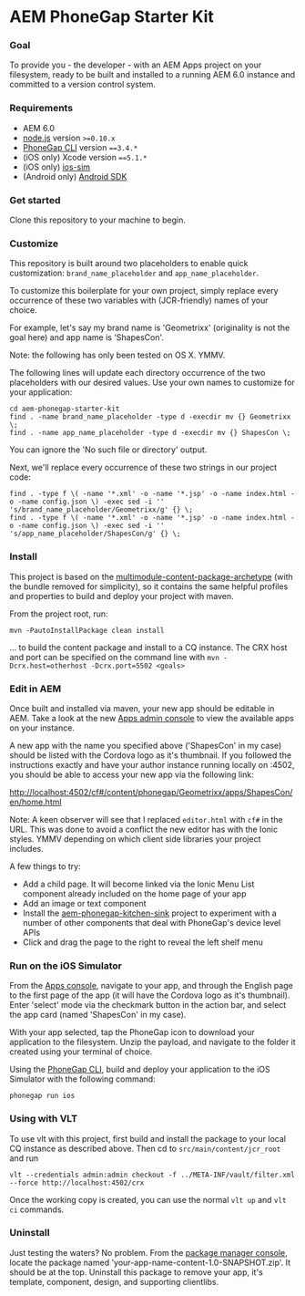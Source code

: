AEM PhoneGap Starter Kit
========================

### Goal 

To provide you - the developer - with an AEM Apps project on your filesystem, ready to be built and installed to a running AEM 6.0 instance and committed to a version control system.


### Requirements

- AEM 6.0
- [node.js](http://nodejs.org/) version `>=0.10.x`
- [PhoneGap CLI](https://github.com/phonegap/phonegap-cli) version `==3.4.*`
- (iOS only) Xcode version `==5.1.*`
- (iOS only) [ios-sim](https://github.com/phonegap/ios-sim#installation) 
- (Android only) [Android SDK](https://developer.android.com/sdk/index.html)


### Get started

Clone this repository to your machine to begin.


### Customize

This repository is built around two placeholders to enable quick customization: `brand_name_placeholder` and `app_name_placeholder`.

To customize this boilerplate for your own project, simply replace every occurrence of these two variables with (JCR-friendly) names of your choice. 

For example, let's say my brand name is 'Geometrixx' (originality is not the goal here) and app name is 'ShapesCon'. 

Note: the following has only been tested on OS X. YMMV.

The following lines will update each directory occurrence of the two placeholders with our desired values. Use your own names to customize for your application:

	cd aem-phonegap-starter-kit
	find . -name brand_name_placeholder -type d -execdir mv {} Geometrixx \;
	find . -name app_name_placeholder -type d -execdir mv {} ShapesCon \;

You can ignore the 'No such file or directory' output.

Next, we'll replace every occurrence of these two strings in our project code:

	find . -type f \( -name '*.xml' -o -name '*.jsp' -o -name index.html -o -name config.json \) -exec sed -i '' 's/brand_name_placeholder/Geometrixx/g' {} \;
	find . -type f \( -name '*.xml' -o -name '*.jsp' -o -name index.html -o -name config.json \) -exec sed -i '' 's/app_name_placeholder/ShapesCon/g' {} \;


### Install

This project is based on the [multimodule-content-package-archetype](http://dev.day.com/content/docs/en/aem/6-0/develop/how-tos/vlt-mavenplugin.html#multimodule-content-package-archetype) (with the bundle removed for simplicity), so it contains the same helpful profiles and properties to build and deploy your project with maven.

From the project root, run:

    mvn -PautoInstallPackage clean install 

... to build the content package and install to a CQ instance. The CRX host and port can be specified on the command line with `mvn -Dcrx.host=otherhost -Dcrx.port=5502 <goals>`


### Edit in AEM

Once built and installed via maven, your new app should be editable in AEM. Take a look at the new [Apps admin console](http://localhost:4502/aem/apps.html/content/phonegap) to view the available apps on your instance.

A new app with the name you specified above ('ShapesCon' in my case) should be listed with the Cordova logo as it's thumbnail. If you followed the instructions exactly and have your author instance running locally on :4502, you should be able to access your new app via the following link:

[http://localhost:4502/cf#/content/phonegap/Geometrixx/apps/ShapesCon/en/home.html](http://localhost:4502/cf#/content/phonegap/Geometrixx/apps/ShapesCon/en/home.html)

Note: A keen observer will see that I replaced `editor.html` with `cf#` in the URL. This was done to avoid a conflict the new editor has with the Ionic styles. YMMV depending on which client side libraries your project includes.

A few things to try:

- Add a child page. It will become linked via the Ionic Menu List component already included on the home page of your app
- Add an image or text component
- Install the [aem-phonegap-kitchen-sink](https://github.com/blefebvre/aem-phonegap-kitchen-sink) project to experiment with a number of other components that deal with PhoneGap's device level APIs
- Click and drag the page to the right to reveal the left shelf menu


### Run on the iOS Simulator

From the [Apps console](http://localhost:4502/aem/apps.html/content/phonegap), navigate to your app, and through the English page to the first page of the app (it will have the Cordova logo as it's thumbnail). Enter 'select' mode via the checkmark button in the action bar, and select the app card (named 'ShapesCon' in my case).

With your app selected, tap the PhoneGap icon to download your application to the filesystem. Unzip the payload, and navigate to the folder it created using your terminal of choice.

Using the [PhoneGap CLI](https://github.com/phonegap/phonegap-cli), build and deploy your application to the iOS Simulator with the following command:

    phonegap run ios 


### Using with VLT

To use vlt with this project, first build and install the package to your local CQ instance as described above. Then cd to `src/main/content/jcr_root` and run

    vlt --credentials admin:admin checkout -f ../META-INF/vault/filter.xml --force http://localhost:4502/crx

Once the working copy is created, you can use the normal ``vlt up`` and ``vlt ci`` commands.


### Uninstall

Just testing the waters? No problem. From the [package manager console](http://localhost:4502/crx/packmgr/index.jsp), locate the package named 'your-app-name-content-1.0-SNAPSHOT.zip'. It should be at the top. Uninstall this package to remove your app, it's template, component, design, and supporting clientlibs.


